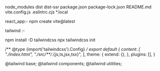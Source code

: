 node_modules
dist
dist-ssr
package.json
package-lock.json
README.md
vite.config.js
.eslintrc.cjs
*.local

react_app:- npm create vite@latest

<!-- ++++++++++++++++++++++++++++++++++++++= -->

tailwind :- 

npm install -D tailwindcss
npx tailwindcss init



<!-- Add the paths to all of your template files in your tailwind.config.js file. -->

/** @type {import('tailwindcss').Config} */
export default {
  content: [
    "./index.html",
    "./src/**/*.{js,ts,jsx,tsx}",
  ],
  theme: {
    extend: {},
  },
  plugins: [],
}


<!-- Add the @tailwind directives for each of Tailwind’s layers to your ./src/index.css file. -->

@tailwind base;
@tailwind components;
@tailwind utilities;